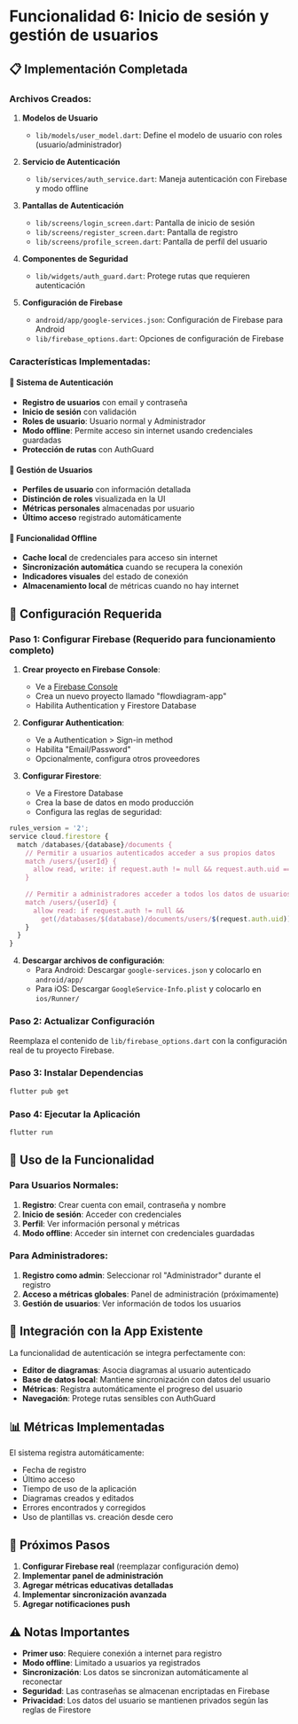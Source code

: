 # Funcionalidad 6: Inicio de sesión y gestión de usuarios

## 📋 Implementación Completada

### Archivos Creados:

1. **Modelos de Usuario**
   - `lib/models/user_model.dart`: Define el modelo de usuario con roles (usuario/administrador)

2. **Servicio de Autenticación**
   - `lib/services/auth_service.dart`: Maneja autenticación con Firebase y modo offline

3. **Pantallas de Autenticación**
   - `lib/screens/login_screen.dart`: Pantalla de inicio de sesión
   - `lib/screens/register_screen.dart`: Pantalla de registro
   - `lib/screens/profile_screen.dart`: Pantalla de perfil del usuario

4. **Componentes de Seguridad**
   - `lib/widgets/auth_guard.dart`: Protege rutas que requieren autenticación

5. **Configuración de Firebase**
   - `android/app/google-services.json`: Configuración de Firebase para Android
   - `lib/firebase_options.dart`: Opciones de configuración de Firebase

### Características Implementadas:

#### 🔐 Sistema de Autenticación
- **Registro de usuarios** con email y contraseña
- **Inicio de sesión** con validación
- **Roles de usuario**: Usuario normal y Administrador
- **Modo offline**: Permite acceso sin internet usando credenciales guardadas
- **Protección de rutas** con AuthGuard

#### 👥 Gestión de Usuarios
- **Perfiles de usuario** con información detallada
- **Distinción de roles** visualizada en la UI
- **Métricas personales** almacenadas por usuario
- **Último acceso** registrado automáticamente

#### 📱 Funcionalidad Offline
- **Cache local** de credenciales para acceso sin internet
- **Sincronización automática** cuando se recupera la conexión
- **Indicadores visuales** del estado de conexión
- **Almacenamiento local** de métricas cuando no hay internet

## 🚀 Configuración Requerida

### Paso 1: Configurar Firebase (Requerido para funcionamiento completo)

1. **Crear proyecto en Firebase Console**:
   - Ve a [Firebase Console](https://console.firebase.google.com/)
   - Crea un nuevo proyecto llamado "flowdiagram-app"
   - Habilita Authentication y Firestore Database

2. **Configurar Authentication**:
   - Ve a Authentication > Sign-in method
   - Habilita "Email/Password"
   - Opcionalmente, configura otros proveedores

3. **Configurar Firestore**:
   - Ve a Firestore Database
   - Crea la base de datos en modo producción
   - Configura las reglas de seguridad:

```javascript
rules_version = '2';
service cloud.firestore {
  match /databases/{database}/documents {
    // Permitir a usuarios autenticados acceder a sus propios datos
    match /users/{userId} {
      allow read, write: if request.auth != null && request.auth.uid == userId;
    }
    
    // Permitir a administradores acceder a todos los datos de usuarios
    match /users/{userId} {
      allow read: if request.auth != null && 
        get(/databases/$(database)/documents/users/$(request.auth.uid)).data.role == 'admin';
    }
  }
}
```

4. **Descargar archivos de configuración**:
   - Para Android: Descargar `google-services.json` y colocarlo en `android/app/`
   - Para iOS: Descargar `GoogleService-Info.plist` y colocarlo en `ios/Runner/`

### Paso 2: Actualizar Configuración

Reemplaza el contenido de `lib/firebase_options.dart` con la configuración real de tu proyecto Firebase.

### Paso 3: Instalar Dependencias

```bash
flutter pub get
```

### Paso 4: Ejecutar la Aplicación

```bash
flutter run
```

## 🎯 Uso de la Funcionalidad

### Para Usuarios Normales:
1. **Registro**: Crear cuenta con email, contraseña y nombre
2. **Inicio de sesión**: Acceder con credenciales
3. **Perfil**: Ver información personal y métricas
4. **Modo offline**: Acceder sin internet con credenciales guardadas

### Para Administradores:
1. **Registro como admin**: Seleccionar rol "Administrador" durante el registro
2. **Acceso a métricas globales**: Panel de administración (próximamente)
3. **Gestión de usuarios**: Ver información de todos los usuarios

## 🔧 Integración con la App Existente

La funcionalidad de autenticación se integra perfectamente con:

- **Editor de diagramas**: Asocia diagramas al usuario autenticado
- **Base de datos local**: Mantiene sincronización con datos del usuario
- **Métricas**: Registra automáticamente el progreso del usuario
- **Navegación**: Protege rutas sensibles con AuthGuard

## 📊 Métricas Implementadas

El sistema registra automáticamente:
- Fecha de registro
- Último acceso
- Tiempo de uso de la aplicación
- Diagramas creados y editados
- Errores encontrados y corregidos
- Uso de plantillas vs. creación desde cero

## 🔄 Próximos Pasos

1. **Configurar Firebase real** (reemplazar configuración demo)
2. **Implementar panel de administración**
3. **Agregar métricas educativas detalladas**
4. **Implementar sincronización avanzada**
5. **Agregar notificaciones push**

## ⚠️ Notas Importantes

- **Primer uso**: Requiere conexión a internet para registro
- **Modo offline**: Limitado a usuarios ya registrados
- **Sincronización**: Los datos se sincronizan automáticamente al reconectar
- **Seguridad**: Las contraseñas se almacenan encriptadas en Firebase
- **Privacidad**: Los datos del usuario se mantienen privados según las reglas de Firestore
